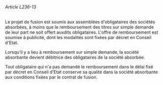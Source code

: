 ###### Article L236-13

Le projet de fusion est soumis aux assemblées d'obligataires des sociétés absorbées, à moins que le remboursement des titres sur simple demande de leur part ne soit offert auxdits obligataires. L'offre de remboursement est soumise à publicité, dont les modalités sont fixées par décret en Conseil d'Etat.

Lorsqu'il y a lieu à remboursement sur simple demande, la société absorbante devient débitrice des obligataires de la société absorbée.

Tout obligataire qui n'a pas demandé le remboursement dans le délai fixé par décret en Conseil d'Etat conserve sa qualité dans la société absorbante aux conditions fixées par le contrat de fusion.

